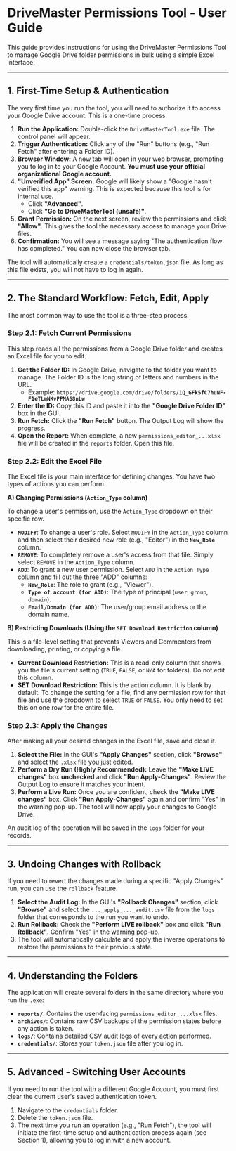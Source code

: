# DriveMaster Permissions Tool - User Guide

This guide provides instructions for using the DriveMaster Permissions Tool to manage Google Drive folder permissions in bulk using a simple Excel interface.

---

## 1. First-Time Setup & Authentication

The very first time you run the tool, you will need to authorize it to access your Google Drive account. This is a one-time process.

1.  **Run the Application:** Double-click the `DriveMasterTool.exe` file. The control panel will appear.
2.  **Trigger Authentication:** Click any of the "Run" buttons (e.g., "Run Fetch" after entering a Folder ID).
3.  **Browser Window:** A new tab will open in your web browser, prompting you to log in to your Google Account. **You must use your official organizational Google account.**
4.  **"Unverified App" Screen:** Google will likely show a "Google hasn't verified this app" warning. This is expected because this tool is for internal use.
    * Click **"Advanced"**.
    * Click **"Go to DriveMasterTool (unsafe)"**.
5.  **Grant Permission:** On the next screen, review the permissions and click **"Allow"**. This gives the tool the necessary access to manage your Drive files.
6.  **Confirmation:** You will see a message saying "The authentication flow has completed." You can now close the browser tab.

The tool will automatically create a `credentials/token.json` file. As long as this file exists, you will not have to log in again.

---

## 2. The Standard Workflow: Fetch, Edit, Apply

The most common way to use the tool is a three-step process.

### Step 2.1: Fetch Current Permissions

This step reads all the permissions from a Google Drive folder and creates an Excel file for you to edit.

1.  **Get the Folder ID:** In Google Drive, navigate to the folder you want to manage. The Folder ID is the long string of letters and numbers in the URL.
    * Example: `https://drive.google.com/drive/folders/`**`1Q_GFk5fC7huNF-F1eTLmNKvPPMA68nLw`**
2.  **Enter the ID:** Copy this ID and paste it into the **"Google Drive Folder ID"** box in the GUI.
3.  **Run Fetch:** Click the **"Run Fetch"** button. The Output Log will show the progress.
4.  **Open the Report:** When complete, a new `permissions_editor_...xlsx` file will be created in the `reports` folder. Open this file.

### Step 2.2: Edit the Excel File

The Excel file is your main interface for defining changes. You have two types of actions you can perform.

**A) Changing Permissions (`Action_Type` column)**

To change a user's permission, use the `Action_Type` dropdown on their specific row.

* **`MODIFY`**: To change a user's role. Select `MODIFY` in the `Action_Type` column and then select their desired new role (e.g., "Editor") in the **`New_Role`** column.
* **`REMOVE`**: To completely remove a user's access from that file. Simply select `REMOVE` in the `Action_Type` column.
* **`ADD`**: To grant a new user permission. Select `ADD` in the `Action_Type` column and fill out the three "ADD" columns:
    * **`New_Role`**: The role to grant (e.g., "Viewer").
    * **`Type of account (for ADD)`**: The type of principal (`user`, `group`, `domain`).
    * **`Email/Domain (for ADD)`**: The user/group email address or the domain name.

**B) Restricting Downloads (Using the `SET Download Restriction` column)**

This is a file-level setting that prevents Viewers and Commenters from downloading, printing, or copying a file.

* **Current Download Restriction:** This is a read-only column that shows you the file's current setting (`TRUE`, `FALSE`, or `N/A` for folders). Do not edit this column.
* **SET Download Restriction:** This is the action column. It is blank by default. To change the setting for a file, find any permission row for that file and use the dropdown to select `TRUE` or `FALSE`. You only need to set this on one row for the entire file.

### Step 2.3: Apply the Changes

After making all your desired changes in the Excel file, save and close it.

1.  **Select the File:** In the GUI's **"Apply Changes"** section, click **"Browse"** and select the `.xlsx` file you just edited.
2.  **Perform a Dry Run (Highly Recommended):** Leave the **"Make LIVE changes"** box **unchecked** and click **"Run Apply-Changes"**. Review the Output Log to ensure it matches your intent.
3.  **Perform a Live Run:** Once you are confident, check the **"Make LIVE changes"** box. Click **"Run Apply-Changes"** again and confirm "Yes" in the warning pop-up. The tool will now apply your changes to Google Drive.

An audit log of the operation will be saved in the `logs` folder for your records.

---

## 3. Undoing Changes with Rollback

If you need to revert the changes made during a specific "Apply Changes" run, you can use the `rollback` feature.

1.  **Select the Audit Log:** In the GUI's **"Rollback Changes"** section, click **"Browse"** and select the `..._apply_..._audit.csv` file from the `logs` folder that corresponds to the run you want to undo.
2.  **Run Rollback:** Check the **"Perform LIVE rollback"** box and click **"Run Rollback"**. Confirm "Yes" in the warning pop-up.
3.  The tool will automatically calculate and apply the inverse operations to restore the permissions to their previous state.

---

## 4. Understanding the Folders

The application will create several folders in the same directory where you run the `.exe`:

* **`reports/`**: Contains the user-facing `permissions_editor_...xlsx` files.
* **`archives/`**: Contains raw CSV backups of the permission states before any action is taken.
* **`logs/`**: Contains detailed CSV audit logs of every action performed.
* **`credentials/`**: Stores your `token.json` file after you log in.

---

## 5. Advanced - Switching User Accounts

If you need to run the tool with a different Google Account, you must first clear the current user's saved authentication token.

1.  Navigate to the `credentials` folder.
2.  Delete the `token.json` file.
3.  The next time you run an operation (e.g., "Run Fetch"), the tool will initiate the first-time setup and authentication process again (see Section 1), allowing you to log in with a new account.